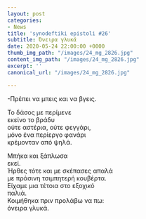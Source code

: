 ```yaml
---
layout: post
categories:
- News
title: 'synodeftiki epistoli #26'
subtitle: Όνειρα γλυκά
date: 2020-05-24 22:00:00 +0000
thumb_img_path: "/images/24_mg_2826.jpg"
content_img_path: "/images/24_mg_2826.jpg"
excerpt: ''
canonical_url: "/images/24_mg_2826.jpg"

---
```

\-Πρέπει να μπεις και να βγεις.

Το δάσος με περίμενε  
εκείνο το βράδυ  
ούτε αστέρια, ούτε φεγγάρι,  
μόνο ένα περίεργο φανάρι  
κρέμονταν από ψηλά.

Μπήκα και ξάπλωσα  
εκεί.  
Ήρθες τότε και με σκέπασες απαλά  
με πράσινη τσιμπητερή κουβέρτα.  
Είχαμε μια τέτοια στο εξοχικό  
παλιά.  
Κοιμήθηκα πριν προλάβω να πω:  
όνειρα γλυκά.